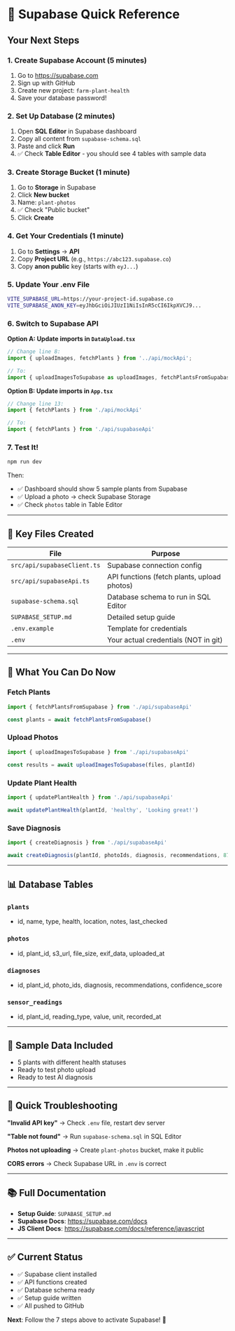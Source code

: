 # 🎯 Supabase Quick Reference

## Your Next Steps

### 1. Create Supabase Account (5 minutes)
1. Go to https://supabase.com
2. Sign up with GitHub
3. Create new project: `farm-plant-health`
4. Save your database password!

### 2. Set Up Database (2 minutes)
1. Open **SQL Editor** in Supabase dashboard
2. Copy all content from `supabase-schema.sql`
3. Paste and click **Run**
4. ✅ Check **Table Editor** - you should see 4 tables with sample data

### 3. Create Storage Bucket (1 minute)
1. Go to **Storage** in Supabase
2. Click **New bucket**
3. Name: `plant-photos`
4. ✅ Check "Public bucket"
5. Click **Create**

### 4. Get Your Credentials (1 minute)
1. Go to **Settings** → **API**
2. Copy **Project URL** (e.g., `https://abc123.supabase.co`)
3. Copy **anon public** key (starts with `eyJ...`)

### 5. Update Your .env File
```bash
VITE_SUPABASE_URL=https://your-project-id.supabase.co
VITE_SUPABASE_ANON_KEY=eyJhbGciOiJIUzI1NiIsInR5cCI6IkpXVCJ9...
```

### 6. Switch to Supabase API

**Option A: Update imports in `DataUpload.tsx`**
```typescript
// Change line 8:
import { uploadImages, fetchPlants } from '../api/mockApi';

// To:
import { uploadImagesToSupabase as uploadImages, fetchPlantsFromSupabase as fetchPlants } from '../api/supabaseApi';
```

**Option B: Update imports in `App.tsx`**
```typescript
// Change line 13:
import { fetchPlants } from './api/mockApi'

// To:
import { fetchPlants } from './api/supabaseApi'
```

### 7. Test It!
```bash
npm run dev
```

Then:
- ✅ Dashboard should show 5 sample plants from Supabase
- ✅ Upload a photo → check Supabase Storage
- ✅ Check `photos` table in Table Editor

---

## 🔑 Key Files Created

| File | Purpose |
|------|---------|
| `src/api/supabaseClient.ts` | Supabase connection config |
| `src/api/supabaseApi.ts` | API functions (fetch plants, upload photos) |
| `supabase-schema.sql` | Database schema to run in SQL Editor |
| `SUPABASE_SETUP.md` | Detailed setup guide |
| `.env.example` | Template for credentials |
| `.env` | Your actual credentials (NOT in git) |

---

## 🚀 What You Can Do Now

### Fetch Plants
```typescript
import { fetchPlantsFromSupabase } from './api/supabaseApi'

const plants = await fetchPlantsFromSupabase()
```

### Upload Photos
```typescript
import { uploadImagesToSupabase } from './api/supabaseApi'

const results = await uploadImagesToSupabase(files, plantId)
```

### Update Plant Health
```typescript
import { updatePlantHealth } from './api/supabaseApi'

await updatePlantHealth(plantId, 'healthy', 'Looking great!')
```

### Save Diagnosis
```typescript
import { createDiagnosis } from './api/supabaseApi'

await createDiagnosis(plantId, photoIds, diagnosis, recommendations, 87)
```

---

## 📊 Database Tables

### `plants`
- id, name, type, health, location, notes, last_checked

### `photos`
- id, plant_id, s3_url, file_size, exif_data, uploaded_at

### `diagnoses`
- id, plant_id, photo_ids, diagnosis, recommendations, confidence_score

### `sensor_readings`
- id, plant_id, reading_type, value, unit, recorded_at

---

## 🎨 Sample Data Included

- 5 plants with different health statuses
- Ready to test photo upload
- Ready to test AI diagnosis

---

## 🐛 Quick Troubleshooting

**"Invalid API key"**
→ Check `.env` file, restart dev server

**"Table not found"**
→ Run `supabase-schema.sql` in SQL Editor

**Photos not uploading**
→ Create `plant-photos` bucket, make it public

**CORS errors**
→ Check Supabase URL in `.env` is correct

---

## 📚 Full Documentation

- **Setup Guide**: `SUPABASE_SETUP.md`
- **Supabase Docs**: https://supabase.com/docs
- **JS Client Docs**: https://supabase.com/docs/reference/javascript

---

## ✅ Current Status

- ✅ Supabase client installed
- ✅ API functions created
- ✅ Database schema ready
- ✅ Setup guide written
- ✅ All pushed to GitHub

**Next**: Follow the 7 steps above to activate Supabase! 🎉
